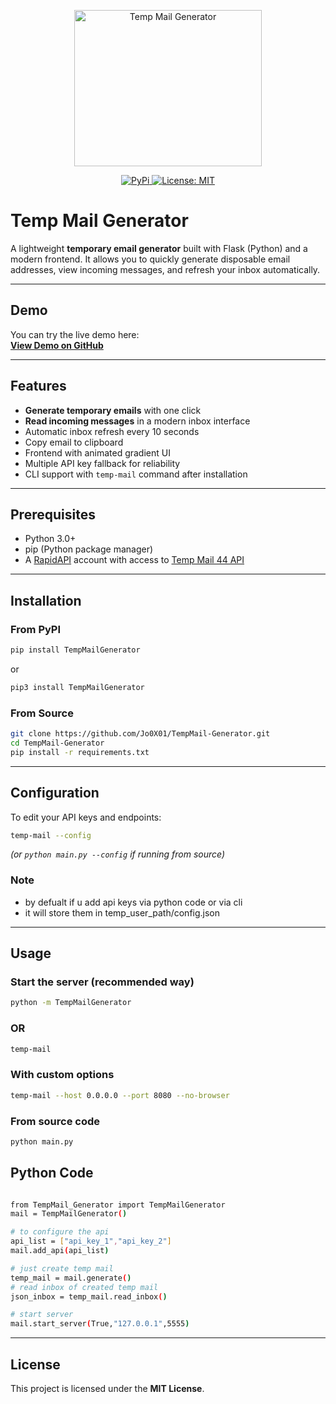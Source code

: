 <p align="center">
  <a href="https://github.com/Jo0X01/TempMail-Generator">
    <img src="https://raw.githubusercontent.com/Jo0X01/TempMail-Generator/refs/heads/main/TempMailGenerator.ico" alt="Temp Mail Generator" width="300" height="250">
  </a>
</p>
<p align="center">
  <a href="https://pypi.org/project/TempMail-Generator/">
    <img src="https://img.shields.io/badge/-PyPi-blue.svg?logo=pypi&labelColor=555555&style=for-the-badge" alt="PyPi">
  </a>
  <a href="https://github.com/Jo0X01/TempMail-Generator">
    <img src="https://img.shields.io/badge/license-MIT-blue.svg?style=for-the-badge" alt="License: MIT">
  </a>
</p>


# Temp Mail Generator

A lightweight **temporary email generator** built with Flask (Python) and a modern frontend. It allows you to quickly generate disposable email addresses, view incoming messages, and refresh your inbox automatically.

---

## Demo

You can try the live demo here:  
**[View Demo on GitHub](https://htmlpreview.github.io/?https://github.com/Jo0X01/TempMail-Generator/blob/main/TempMailGenerator/templates/index.html)**

---

## Features

- **Generate temporary emails** with one click
- **Read incoming messages** in a modern inbox interface
- Automatic inbox refresh every 10 seconds
- Copy email to clipboard
- Frontend with animated gradient UI
- Multiple API key fallback for reliability
- CLI support with `temp-mail` command after installation

---

## Prerequisites

- Python 3.0+
- pip (Python package manager)
- A [RapidAPI](https://rapidapi.com/) account with access to [Temp Mail 44 API](https://rapidapi.com/calvinloveland335703-0p6BxLYIH8f/api/temp-mail44)

---

## Installation

### From PyPI
```bash
pip install TempMailGenerator
```

or

```bash
pip3 install TempMailGenerator
```

### From Source
```bash
git clone https://github.com/Jo0X01/TempMail-Generator.git
cd TempMail-Generator
pip install -r requirements.txt
```

---

## Configuration

To edit your API keys and endpoints:
```bash
temp-mail --config
```
*(or `python main.py --config` if running from source)*
### Note
* by defualt if u add api keys via python code or via cli
*  it will store them in temp_user_path/config.json

---

## Usage

### Start the server (recommended way)

```bash
python -m TempMailGenerator
```

### OR

```bash
temp-mail
```

### With custom options
```bash
temp-mail --host 0.0.0.0 --port 8080 --no-browser
```

### From source code
```bash
python main.py
```

## Python Code

```bash

from TempMail_Generator import TempMailGenerator
mail = TempMailGenerator()

# to configure the api
api_list = ["api_key_1","api_key_2"]
mail.add_api(api_list) 

# just create temp mail
temp_mail = mail.generate()
# read inbox of created temp mail
json_inbox = temp_mail.read_inbox()

# start server
mail.start_server(True,"127.0.0.1",5555)
```

---

## License

This project is licensed under the **MIT License**.
